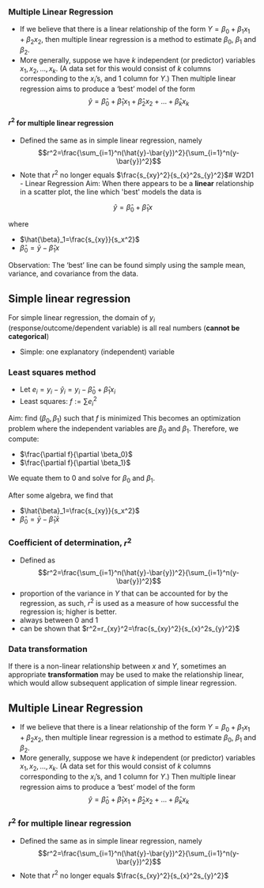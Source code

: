 ### Multiple Linear Regression
- If we believe that there is a linear relationship of the form $Y= β_0 + β_1 x_1 + β_2 x_2$, then multiple linear regression is a method to estimate $β_0$, $β_1$ and $β_2$.
- More generally, suppose we have $k$ independent (or predictor) variables $x_1, x_2, \dots, x_k$. (A data set for this would consist of $k$ columns corresponding to the $x_i$’s, and 1 column for $Y$.) Then multiple linear regression aims to produce a ‘best’ model of the form
$$\hat{y}=\hat{\beta}_0+\hat{\beta}_1x_1+\hat{\beta}_2x_2+\dots+\hat{\beta}_kx_k$$
#### $r^2$ for multiple linear regression
- Defined the same as in simple linear regression, namely
$$r^2=\frac{\sum_{i=1}^n(\hat{y}-\bar{y})^2}{\sum_{i=1}^n(y-\bar{y})^2}$$
- Note that $r^2$ no longer equals $\frac{s_{xy}^2}{s_{x}^2s_{y}^2}$# W2D1 - Linear Regression
Aim: When there appears to be a **linear** relationship in a scatter plot, the line which 'best' models the data is

$$\hat{y}=\hat{\beta}_0+\hat{\beta}_1x$$

where

- $\hat{\beta}_1=\frac{s_{xy}}{s_x^2}$
- $\hat{\beta}_0=\bar{y}-\hat{\beta}_1x$

Observation: The ‘best’ line can be found simply using the sample mean, variance, and covariance from the data.

## Simple linear regression
For simple linear regression, the domain of $y_i$ (response/outcome/dependent variable) is all real numbers (**cannot be categorical**)
- Simple: one explanatory (independent) variable

### Least squares method
- Let $e_i=y_i-\hat{y}_i=y_i-\hat{\beta}_0+\hat{\beta}_1x_i$
- Least squares: $f:=\sum e_i^2$

Aim: find $(\beta_0,\beta_1)$ such that $f$ is minimized
This becomes an optimization problem where the independent variables are $\beta_0$ and $\beta_1$. Therefore, we compute:
- $\frac{\partial f}{\partial \beta_0}$
- $\frac{\partial f}{\partial \beta_1}$

We equate them to 0 and solve for $\beta_0$ and $\beta_1$.

After some algebra, we find that
- $\hat{\beta}_1=\frac{s_{xy}}{s_x^2}$
- $\hat{\beta}_0=\bar{y}-\hat{\beta}_1\bar{x}$
### Coefficient of determination, $r^2$
- Defined as
$$r^2=\frac{\sum_{i=1}^n(\hat{y}-\bar{y})^2}{\sum_{i=1}^n(y-\bar{y})^2}$$
- proportion of the variance in $Y$ that can be accounted for by the regression, as such, $r^2$ is used as a measure of how successful the regression is; higher is better.
- always between 0 and 1
- can be shown that $r^2=r_{xy}^2=\frac{s_{xy}^2}{s_{x}^2s_{y}^2}$
### Data transformation
If there is a non-linear relationship between $x$ and $Y$, sometimes an appropriate **transformation** may be used to make the  relationship linear, which would allow subsequent application of simple linear regression.
## Multiple Linear Regression
- If we believe that there is a linear relationship of the form $Y= β_0 + β_1 x_1 + β_2 x_2$, then multiple linear regression is a method to estimate $β_0$, $β_1$ and $β_2$.
- More generally, suppose we have $k$ independent (or predictor) variables $x_1, x_2, \dots, x_k$. (A data set for this would consist of $k$ columns corresponding to the $x_i$’s, and 1 column for $Y$.) Then multiple linear regression aims to produce a ‘best’ model of the form
$$\hat{y}=\hat{\beta}_0+\hat{\beta}_1x_1+\hat{\beta}_2x_2+\dots+\hat{\beta}_kx_k$$
### $r^2$ for multiple linear regression
- Defined the same as in simple linear regression, namely
$$r^2=\frac{\sum_{i=1}^n(\hat{y}-\bar{y})^2}{\sum_{i=1}^n(y-\bar{y})^2}$$
- Note that $r^2$ no longer equals $\frac{s_{xy}^2}{s_{x}^2s_{y}^2}$